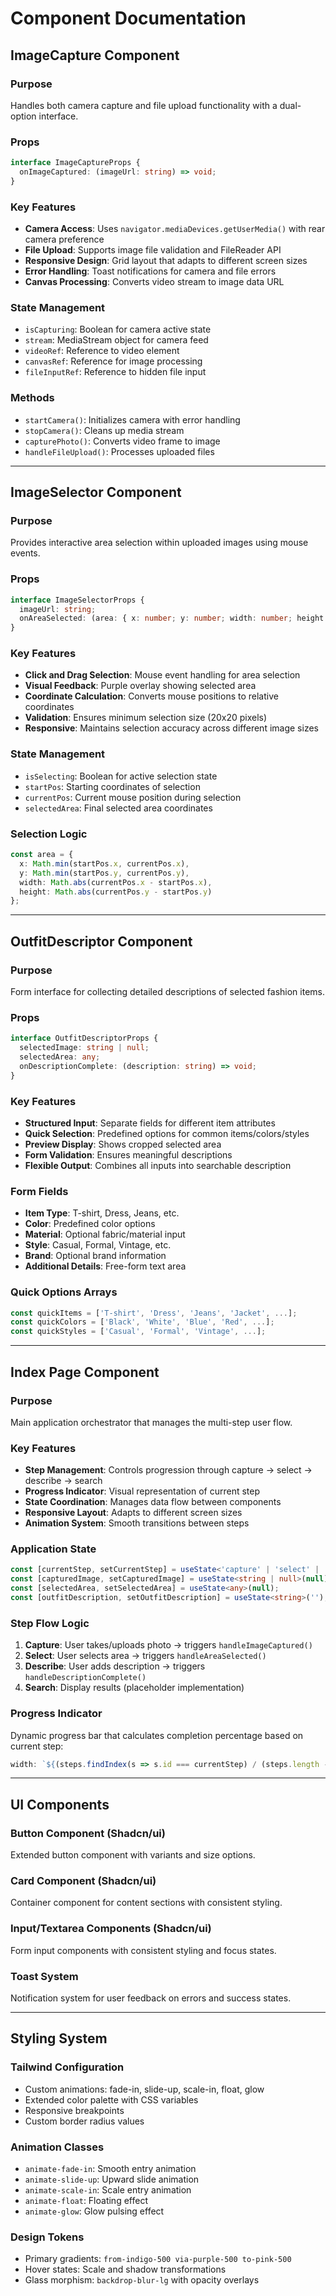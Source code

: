 
# Component Documentation

## ImageCapture Component

### Purpose
Handles both camera capture and file upload functionality with a dual-option interface.

### Props
```typescript
interface ImageCaptureProps {
  onImageCaptured: (imageUrl: string) => void;
}
```

### Key Features
- **Camera Access**: Uses `navigator.mediaDevices.getUserMedia()` with rear camera preference
- **File Upload**: Supports image file validation and FileReader API
- **Responsive Design**: Grid layout that adapts to different screen sizes
- **Error Handling**: Toast notifications for camera and file errors
- **Canvas Processing**: Converts video stream to image data URL

### State Management
- `isCapturing`: Boolean for camera active state
- `stream`: MediaStream object for camera feed
- `videoRef`: Reference to video element
- `canvasRef`: Reference for image processing
- `fileInputRef`: Reference to hidden file input

### Methods
- `startCamera()`: Initializes camera with error handling
- `stopCamera()`: Cleans up media stream
- `capturePhoto()`: Converts video frame to image
- `handleFileUpload()`: Processes uploaded files

---

## ImageSelector Component

### Purpose
Provides interactive area selection within uploaded images using mouse events.

### Props
```typescript
interface ImageSelectorProps {
  imageUrl: string;
  onAreaSelected: (area: { x: number; y: number; width: number; height: number }) => void;
}
```

### Key Features
- **Click and Drag Selection**: Mouse event handling for area selection
- **Visual Feedback**: Purple overlay showing selected area
- **Coordinate Calculation**: Converts mouse positions to relative coordinates
- **Validation**: Ensures minimum selection size (20x20 pixels)
- **Responsive**: Maintains selection accuracy across different image sizes

### State Management
- `isSelecting`: Boolean for active selection state
- `startPos`: Starting coordinates of selection
- `currentPos`: Current mouse position during selection
- `selectedArea`: Final selected area coordinates

### Selection Logic
```typescript
const area = {
  x: Math.min(startPos.x, currentPos.x),
  y: Math.min(startPos.y, currentPos.y),
  width: Math.abs(currentPos.x - startPos.x),
  height: Math.abs(currentPos.y - startPos.y)
};
```

---

## OutfitDescriptor Component

### Purpose
Form interface for collecting detailed descriptions of selected fashion items.

### Props
```typescript
interface OutfitDescriptorProps {
  selectedImage: string | null;
  selectedArea: any;
  onDescriptionComplete: (description: string) => void;
}
```

### Key Features
- **Structured Input**: Separate fields for different item attributes
- **Quick Selection**: Predefined options for common items/colors/styles
- **Preview Display**: Shows cropped selected area
- **Form Validation**: Ensures meaningful descriptions
- **Flexible Output**: Combines all inputs into searchable description

### Form Fields
- **Item Type**: T-shirt, Dress, Jeans, etc.
- **Color**: Predefined color options
- **Material**: Optional fabric/material input
- **Style**: Casual, Formal, Vintage, etc.
- **Brand**: Optional brand information
- **Additional Details**: Free-form text area

### Quick Options Arrays
```typescript
const quickItems = ['T-shirt', 'Dress', 'Jeans', 'Jacket', ...];
const quickColors = ['Black', 'White', 'Blue', 'Red', ...];
const quickStyles = ['Casual', 'Formal', 'Vintage', ...];
```

---

## Index Page Component

### Purpose
Main application orchestrator that manages the multi-step user flow.

### Key Features
- **Step Management**: Controls progression through capture → select → describe → search
- **Progress Indicator**: Visual representation of current step
- **State Coordination**: Manages data flow between components
- **Responsive Layout**: Adapts to different screen sizes
- **Animation System**: Smooth transitions between steps

### Application State
```typescript
const [currentStep, setCurrentStep] = useState<'capture' | 'select' | 'describe' | 'search'>('capture');
const [capturedImage, setCapturedImage] = useState<string | null>(null);
const [selectedArea, setSelectedArea] = useState<any>(null);
const [outfitDescription, setOutfitDescription] = useState<string>('');
```

### Step Flow Logic
1. **Capture**: User takes/uploads photo → triggers `handleImageCaptured()`
2. **Select**: User selects area → triggers `handleAreaSelected()`
3. **Describe**: User adds description → triggers `handleDescriptionComplete()`
4. **Search**: Display results (placeholder implementation)

### Progress Indicator
Dynamic progress bar that calculates completion percentage based on current step:
```typescript
width: `${(steps.findIndex(s => s.id === currentStep) / (steps.length - 1)) * 100}%`
```

---

## UI Components

### Button Component (Shadcn/ui)
Extended button component with variants and size options.

### Card Component (Shadcn/ui)
Container component for content sections with consistent styling.

### Input/Textarea Components (Shadcn/ui)
Form input components with consistent styling and focus states.

### Toast System
Notification system for user feedback on errors and success states.

---

## Styling System

### Tailwind Configuration
- Custom animations: fade-in, slide-up, scale-in, float, glow
- Extended color palette with CSS variables
- Responsive breakpoints
- Custom border radius values

### Animation Classes
- `animate-fade-in`: Smooth entry animation
- `animate-slide-up`: Upward slide animation
- `animate-scale-in`: Scale entry animation
- `animate-float`: Floating effect
- `animate-glow`: Glow pulsing effect

### Design Tokens
- Primary gradients: `from-indigo-500 via-purple-500 to-pink-500`
- Hover states: Scale and shadow transformations
- Glass morphism: `backdrop-blur-lg` with opacity overlays
